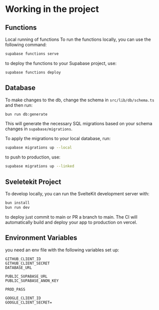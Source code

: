 # Working in the project

## Functions

Local running of functions
To run the functions locally, you can use the following command:

```bash
supabase functions serve
```

to deploy the functions to your Supabase project, use:

```bash
supabase functions deploy
```

## Database

To make changes to the db, change the schema in `src/lib/db/schema.ts` and then run:

```bash
bun run db:generate
```

This will generate the necessary SQL migrations based on your schema changes in `supabase/migrations`.

To apply the migrations to your local database, run:

```bash
supabase migrations up --local
```

to push to production, use:

```bash
supabase migrations up --linked
```

## Sveletekit Project

To develop locally, you can run the SvelteKit development server with:

```bash
bun install
bun run dev
```

to deploy just commit to main or PR a branch to main. The CI will automatically build and deploy your app to production on vercel.

## Environment Variables

you need an env file with the following variables set up:

```env
GITHUB_CLIENT_ID
GITHUB_CLIENT_SECRET
DATABASE_URL

PUBLIC_SUPABASE_URL
PUBLIC_SUPABASE_ANON_KEY

PROD_PASS

GOOGLE_CLIENT_ID
GOOGLE_CLIENT_SECRET=
```
